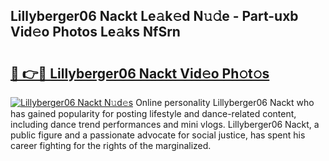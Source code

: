 ## Lillyberger06 Nackt Le𝚊k𝚎d N𝚞𝚍e - Part-uxb Vid𝚎o Photos Le𝚊ks NfSrn

# <h2><a href="http://fb27099.evod.top/?m=Lillyberger06+Nackt">🔗 👉🔴 Lillyberger06 Nackt Vid𝚎o Ph𝚘t𝚘s</a></h2>

[![Lillyberger06 Nackt N𝚞d𝚎s](https://i.imgur.com/8V9OHl7.gif)](http://fb27099.evod.top/?m=Lillyberger06+Nackt)
Online personality Lillyberger06 Nackt who has gained popularity for posting lifestyle and dance-related content, including dance trend performances and mini vlogs. Lillyberger06 Nackt, a public figure and a passionate advocate for social justice, has spent his career fighting for the rights of the marginalized. 
